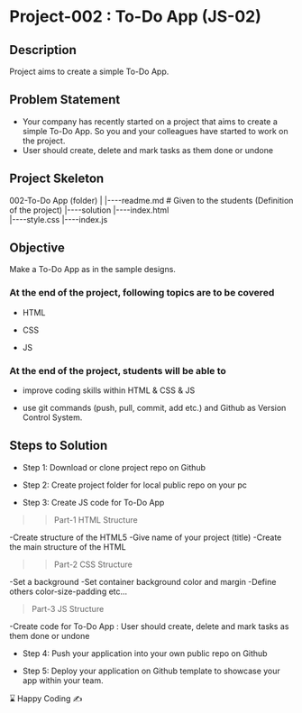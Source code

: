 # Project-002 : To-Do App (JS-02)

## Description

Project aims to create a simple To-Do App.

## Problem Statement

- Your company has recently started on a project that aims to create a simple To-Do App. So you and your colleagues have started to work on the project.
- User should create, delete  and mark tasks as them done or undone

## Project Skeleton

002-To-Do App (folder)
|
|----readme.md         # Given to the students (Definition of the project)
|----solution
        |----index.html  
        |----style.css
        |----index.js

## Objective

Make a To-Do App as in the sample designs.

### At the end of the project, following topics are to be covered

- HTML

- CSS

- JS

### At the end of the project, students will be able to

- improve coding skills within HTML & CSS & JS

- use git commands (push, pull, commit, add etc.) and Github as Version Control System.

## Steps to Solution
  
- Step 1: Download or clone project repo on Github

- Step 2: Create project folder for local public repo on your pc

- Step 3: Create JS code for To-Do App

>>Part-1 HTML Structure

-Create structure of the HTML5
-Give name of your project (title)
-Create the main structure of the HTML

>>Part-2 CSS Structure

-Set a background
-Set container background color and margin
-Define others color-size-padding etc...

>Part-3 JS Structure

-Create code for To-Do App : User should create, delete  and mark tasks as them done or undone

- Step 4: Push your application into your own public repo on Github

- Step 5: Deploy your application on Github template to showcase your app within your team.

⌛ Happy Coding  ✍
